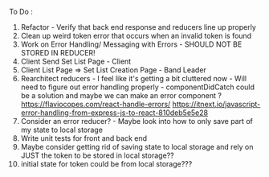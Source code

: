 To Do :
1) Refactor - Verify that back end response and reducers line up properly
2) Clean up weird token error that occurs when an invalid token is found
3) Work on Error Handling/ Messaging with Errors - SHOULD NOT BE STORED IN REDUCER!
4) Client Send Set List Page - Client 
5) Client List Page => Set List Creation Page - Band Leader
6) Rearchitect reducers - I feel like it's getting a bit cluttered now - Will need to figure out error handling properly - componentDidCatch could be a solution and maybe we can make an error component ? 
https://flaviocopes.com/react-handle-errors/
https://itnext.io/javascript-error-handling-from-express-js-to-react-810deb5e5e28
7) Consider an error reducer? - Maybe look into how to only save part of my state to local storage
8) Write unit tests for front and back end
9) Maybe consider getting rid of saving state to local storage and rely on JUST the token to be stored in local storage??
10) initial state for token could be from local storage??? 
